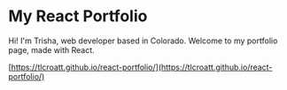 # My React Portfolio
Hi! I'm Trisha, web developer based in Colorado. Welcome to my portfolio page, made with React.

[https://tlcroatt.github.io/react-portfolio/](https://tlcroatt.github.io/react-portfolio/)